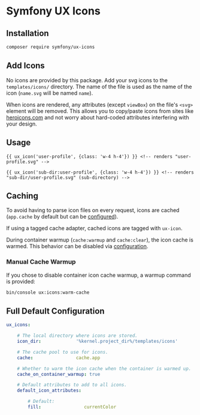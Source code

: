 # Symfony UX Icons

## Installation

```bash
composer require symfony/ux-icons
```

## Add Icons

No icons are provided by this package. Add your svg icons to the `templates/icons/` directory.
The name of the file is used as the name of the icon (`name.svg` will be named `name`).

When icons are rendered, any attributes (except `viewBox`) on the file's `<svg>` element will
be removed. This allows you to copy/paste icons from sites like
[heroicons.com](https://heroicons.com/) and not worry about hard-coded attributes interfering with
your design.

## Usage

```twig
{{ ux_icon('user-profile', {class: 'w-4 h-4'}) }} <!-- renders "user-profile.svg" -->

{{ ux_icon('sub-dir:user-profile', {class: 'w-4 h-4'}) }} <!-- renders "sub-dir/user-profile.svg" (sub-directory) -->
```

## Caching

To avoid having to parse icon files on every request, icons are cached (`app.cache` by
default but can be [configured](#full-default-configuration)).

If using a tagged cache adapter, cached icons are tagged with `ux-icon`.

During container warmup (`cache:warmup` and `cache:clear`), the icon cache is warmed.
This behavior can be disabled via [configuration](#full-default-configuration).

### Manual Cache Warmup

If you chose to disable container icon cache warmup, a warmup command is provided:

```bash
bin/console ux:icons:warm-cache
```

## Full Default Configuration

```yaml
ux_icons:

    # The local directory where icons are stored.
    icon_dir:             '%kernel.project_dir%/templates/icons'

    # The cache pool to use for icons.
    cache:                cache.app

    # Whether to warm the icon cache when the container is warmed up.
    cache_on_container_warmup: true

    # Default attributes to add to all icons.
    default_icon_attributes:

        # Default:
        fill:                currentColor
```
